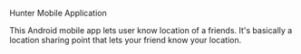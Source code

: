 Hunter Mobile Application

This Android mobile app lets user know location of a friends. It's basically a location sharing point that lets your friend know your location.
